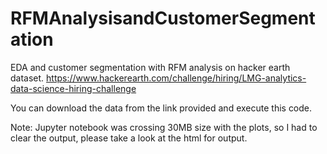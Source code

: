 # RFMAnalysisandCustomerSegmentation
EDA and customer segmentation with RFM analysis on hacker earth dataset. https://www.hackerearth.com/challenge/hiring/LMG-analytics-data-science-hiring-challenge

You can download the data from the link provided and execute this code.

Note: Jupyter notebook was crossing 30MB size with the plots, so I had to clear the output, please take a look at the html for output.
